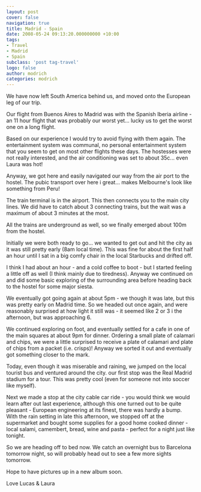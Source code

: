 ```yaml
---
layout: post
cover: false
navigation: true
title: Madrid - Spain
date: 2008-05-24 09:13:20.000000000 +10:00
tags: 
- Travel
- Madrid
- Spain
subclass: 'post tag-travel'
logo: false
author: modrich
categories: modrich
---
```

We have now left South America behind us, and moved onto the European leg of our trip.

Our flight from Buenos Aires to Madrid was with the Spanish Iberia airline - an 11 hour flight that was probably our worst yet... lucky us to get the worst one on a long flight.

Based on our experience I would try to avoid flying with them again. The entertainment system was communal, no personal entertainment system that you seem to get on most other flights these days. The hostesses were not really interested, and the air conditioning was set to about 35c... even Laura was hot!

Anyway, we got here and easily navigated our way from the air port to the hostel. The pubic transport over here i great... makes Melbourne's look like something from Peru!

The train terminal is in the airport. This then connects you to the main city lines. We did have to catch about 3 connecting trains, but the wait was a maximum of about 3 minutes at the most.

All the trains are underground as well, so we finally emerged about 100m from the hostel.

Initially we were both ready to go... we wanted to get out and hit the city as it was still pretty early (8am local time). This was fine for about the first half an hour until I sat in a big comfy chair in the local Starbucks and drifted off.

I think I had about an hour - and a cold coffee to boot - but I started feeling a little off as well (I think mainly due to tiredness). Anyway we continued on and did some basic exploring of the surrounding area before heading back to the hostel for some major siesta.

We eventually got going again at about 5pm - we though it was late, but this was pretty early on Madrid time. So we headed out once again, and were reasonably surprised at how light it still was - it seemed like 2 or 3 i the afternoon, but was approaching 6.

We continued exploring on foot, and eventually settled for a cafe in one of the main squares at about 9pm for dinner. Ordering a small plate of calamari and chips, we were a little surprised to receive a plate of calamari and  plate of chips from a packet (i.e. crisps)! Anyway we sorted it out and eventually got something closer to the mark.

Today, even though it was miserable and raining, we jumped on the local tourist bus and ventured around the city. our first stop was the Real Madrid stadium for a tour. This was pretty cool (even for someone not into soccer like myself).

Next we made a stop at the city cable car ride - you would think we would learn after out last experience, although this one turned out to be quite pleasant - European engineering at its finest, there was hardly a bump.  
With the rain setting in late this afternoon, we stopped off at the supermarket and bought some supplies for a good home cooked dinner - local salami, camembert, bread, wine and pasta - perfect for a night just like tonight.

So we are heading off to bed now. We catch an overnight bus to Barcelona tomorrow night, so will probably head out to see a few more sights tomorrow.

Hope to have pictures up in a new album soon.

Love Lucas & Laura

